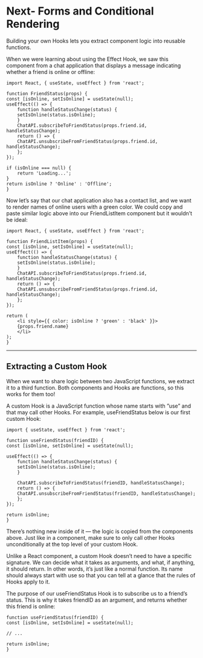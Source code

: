 # Next- Forms and Conditional Rendering

Building your own Hooks lets you extract component logic into reusable functions.

When we were learning about using the Effect Hook, we saw this component from a chat application that displays a message indicating whether a friend is online or offline:

    import React, { useState, useEffect } from 'react';

    function FriendStatus(props) {
    const [isOnline, setIsOnline] = useState(null);
    useEffect(() => {
        function handleStatusChange(status) {
        setIsOnline(status.isOnline);
        }
        ChatAPI.subscribeToFriendStatus(props.friend.id, handleStatusChange);
        return () => {
        ChatAPI.unsubscribeFromFriendStatus(props.friend.id, handleStatusChange);
        };
    });

    if (isOnline === null) {
        return 'Loading...';
    }
    return isOnline ? 'Online' : 'Offline';
    }

Now let’s say that our chat application also has a contact list, and we want to render names of online users with a green color. We could copy and paste similar logic above into our FriendListItem component but it wouldn’t be ideal:

    import React, { useState, useEffect } from 'react';

    function FriendListItem(props) {
    const [isOnline, setIsOnline] = useState(null);
    useEffect(() => {
        function handleStatusChange(status) {
        setIsOnline(status.isOnline);
        }
        ChatAPI.subscribeToFriendStatus(props.friend.id, handleStatusChange);
        return () => {
        ChatAPI.unsubscribeFromFriendStatus(props.friend.id, handleStatusChange);
        };
    });

    return (
        <li style={{ color: isOnline ? 'green' : 'black' }}>
        {props.friend.name}
        </li>
    );
    }

---

## Extracting a Custom Hook

When we want to share logic between two JavaScript functions, we extract it to a third function. Both components and Hooks are functions, so this works for them too!

A custom Hook is a JavaScript function whose name starts with ”use” and that may call other Hooks. For example, useFriendStatus below is our first custom Hook:

    import { useState, useEffect } from 'react';

    function useFriendStatus(friendID) {
    const [isOnline, setIsOnline] = useState(null);

    useEffect(() => {
        function handleStatusChange(status) {
        setIsOnline(status.isOnline);
        }

        ChatAPI.subscribeToFriendStatus(friendID, handleStatusChange);
        return () => {
        ChatAPI.unsubscribeFromFriendStatus(friendID, handleStatusChange);
        };
    });

    return isOnline;
    }

There’s nothing new inside of it — the logic is copied from the components above. Just like in a component, make sure to only call other Hooks unconditionally at the top level of your custom Hook.

Unlike a React component, a custom Hook doesn’t need to have a specific signature. We can decide what it takes as arguments, and what, if anything, it should return. In other words, it’s just like a normal function. Its name should always start with use so that you can tell at a glance that the rules of Hooks apply to it.

The purpose of our useFriendStatus Hook is to subscribe us to a friend’s status. This is why it takes friendID as an argument, and returns whether this friend is online:

    function useFriendStatus(friendID) {
    const [isOnline, setIsOnline] = useState(null);

    // ...

    return isOnline;
    }
